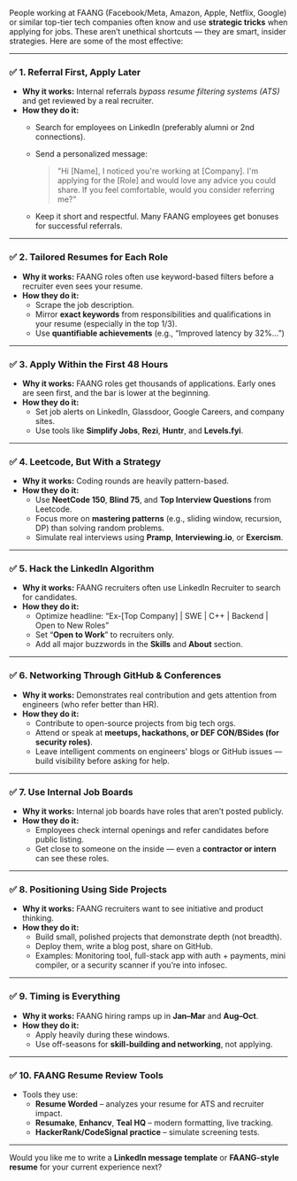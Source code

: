 People working at FAANG (Facebook/Meta, Amazon, Apple, Netflix, Google) or similar top-tier tech companies often know and use **strategic tricks** when applying for jobs. These aren’t unethical shortcuts — they are smart, insider strategies. Here are some of the most effective:

---

### ✅ 1. **Referral First, Apply Later**

- **Why it works:** Internal referrals _bypass resume filtering systems (ATS)_ and get reviewed by a real recruiter.
- **How they do it:**
    - Search for employees on LinkedIn (preferably alumni or 2nd connections).
    - Send a personalized message:
        
        > "Hi [Name], I noticed you're working at [Company]. I'm applying for the [Role] and would love any advice you could share. If you feel comfortable, would you consider referring me?"
        
    - Keep it short and respectful. Many FAANG employees get bonuses for successful referrals.

---

### ✅ 2. **Tailored Resumes for Each Role**

- **Why it works:** FAANG roles often use keyword-based filters before a recruiter even sees your resume.
- **How they do it:**
    - Scrape the job description.
    - Mirror **exact keywords** from responsibilities and qualifications in your resume (especially in the top 1/3).
    - Use **quantifiable achievements** (e.g., “Improved latency by 32%…”)

---

### ✅ 3. **Apply Within the First 48 Hours**

- **Why it works:** FAANG roles get thousands of applications. Early ones are seen first, and the bar is lower at the beginning.
- **How they do it:**
    - Set job alerts on LinkedIn, Glassdoor, Google Careers, and company sites.
    - Use tools like **Simplify Jobs**, **Rezi**, **Huntr**, and **Levels.fyi**.

---

### ✅ 4. **Leetcode, But With a Strategy**

- **Why it works:** Coding rounds are heavily pattern-based.
- **How they do it:**
    - Use **NeetCode 150**, **Blind 75**, and **Top Interview Questions** from Leetcode.
    - Focus more on **mastering patterns** (e.g., sliding window, recursion, DP) than solving random problems.
    - Simulate real interviews using **Pramp**, **Interviewing.io**, or **Exercism**.

---

### ✅ 5. **Hack the LinkedIn Algorithm**

- **Why it works:** FAANG recruiters often use LinkedIn Recruiter to search for candidates.
- **How they do it:**
    - Optimize headline: “Ex-[Top Company] | SWE | C++ | Backend | Open to New Roles”
    - Set “**Open to Work**” to recruiters only.
    - Add all major buzzwords in the **Skills** and **About** section.

---

### ✅ 6. **Networking Through GitHub & Conferences**

- **Why it works:** Demonstrates real contribution and gets attention from engineers (who refer better than HR).
- **How they do it:**
    - Contribute to open-source projects from big tech orgs.
    - Attend or speak at **meetups, hackathons, or DEF CON/BSides (for security roles)**.
    - Leave intelligent comments on engineers' blogs or GitHub issues — build visibility before asking for help.

---

### ✅ 7. **Use Internal Job Boards**

- **Why it works:** Internal job boards have roles that aren’t posted publicly.
- **How they do it:**
    - Employees check internal openings and refer candidates before public listing.
    - Get close to someone on the inside — even a **contractor or intern** can see these roles.

---

### ✅ 8. **Positioning Using Side Projects**

- **Why it works:** FAANG recruiters want to see initiative and product thinking.
- **How they do it:**
    - Build small, polished projects that demonstrate depth (not breadth).
    - Deploy them, write a blog post, share on GitHub.
    - Examples: Monitoring tool, full-stack app with auth + payments, mini compiler, or a security scanner if you’re into infosec.

---

### ✅ 9. **Timing is Everything**

- **Why it works:** FAANG hiring ramps up in **Jan–Mar** and **Aug–Oct**.
- **How they do it:**
    - Apply heavily during these windows.
    - Use off-seasons for **skill-building and networking**, not applying.

---

### ✅ 10. **FAANG Resume Review Tools**

- Tools they use:
    - **Resume Worded** – analyzes your resume for ATS and recruiter impact.
    - **Resumake**, **Enhancv**, **Teal HQ** – modern formatting, live tracking.
    - **HackerRank/CodeSignal practice** – simulate screening tests.

---

Would you like me to write a **LinkedIn message template** or **FAANG-style resume** for your current experience next?